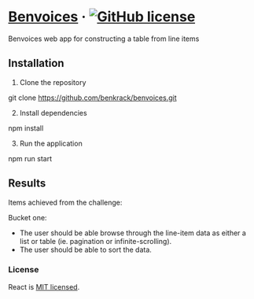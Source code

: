# [Benvoices](https://github.com/benkrack/benvoices) &middot; [![GitHub license](https://img.shields.io/badge/license-MIT-blue.svg)](https://github.com/facebook/react/blob/master/LICENSE)

Benvoices web app for constructing a table from line items

## Installation

1. Clone the repository

git clone https://github.com/benkrack/benvoices.git

2. Install dependencies

npm install

3. Run the application

npm run start

## Results

Items achieved from the challenge:

Bucket one:
- The user should be able browse through the line-item data as either a list or table (ie. pagination or infinite-scrolling).
- The user should be able to sort the data.

### License

React is [MIT licensed](./LICENSE).